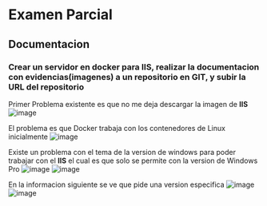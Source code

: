 # Examen Parcial

## Documentacion

### Crear un servidor en docker para IIS, realizar la documentacion con evidencias(imagenes) a un repositorio en GIT, y subir la URL del repositorio

Primer Problema existente es que no me deja descargar la imagen de **IIS**
![image](https://github.com/user-attachments/assets/d135c4cb-3074-40c8-94d6-301a83e7de48)

El problema es que Docker trabaja con los contenedores de Linux inicialmente
![image](https://github.com/user-attachments/assets/e52b103c-3ac5-4866-8c34-58e683ed50eb)

Existe un problema con el tema de la version de windows para poder trabajar con el **IIS** el cual es que solo se permite con la version de Windows Pro
![image](https://github.com/user-attachments/assets/143824a5-9f6f-4ce2-a1f7-1680c1041131)
![image](https://github.com/user-attachments/assets/ba6d609a-1be0-4bb1-b8be-887fc89fe9da)

En la informacion siguiente se ve que pide una version especifica
![image](https://github.com/user-attachments/assets/d638b67b-1a1d-4592-a35c-020d424389db)
![image](https://github.com/user-attachments/assets/78c0c043-e33b-4a09-aa77-f89e318909ac)

